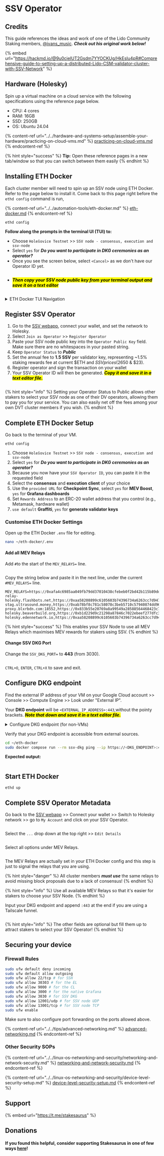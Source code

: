 # SSV Operator

## Credits

This guide references the ideas and work of one of the Lido Community Staking members, [@ivans\_music](https://x.com/ivans\_music). _**Check out his original work below!**_

{% embed url="https://hackmd.io/@9u0cieIUT2Gsdm7YYOCKUg/HkEsIu4pR#Comprehensive-guide-to-setting-up-a-distributed-Lido-CSM-validator-cluster-with-SSV-Network" %}

## Hardware (Holesky)

Spin up a virtual machine on a cloud service with the following specifications using the reference page below.

* CPU: 4 cores
* RAM: 16GB
* SSD: 250GB
* OS: Ubuntu 24.04

{% content-ref url="../../hardware-and-systems-setup/assemble-your-hardware/practicing-on-cloud-vms.md" %}
[practicing-on-cloud-vms.md](../../hardware-and-systems-setup/assemble-your-hardware/practicing-on-cloud-vms.md)
{% endcontent-ref %}

{% hint style="success" %}
**Tip:** Open these reference pages in a new tab/window so that you can switch between them easily
{% endhint %}

## Installing ETH Docker

Each cluster member will need to spin up an SSV node using ETH Docker. Refer to the page below to install it. Come back to this page right before the `ethd config` command is run,

{% content-ref url="../../automation-tools/eth-docker.md" %}
[eth-docker.md](../../automation-tools/eth-docker.md)
{% endcontent-ref %}

```
ethd config
```

**Follow along the prompts in the terminal UI (TUI) to:**

* Choose `Holešovice Testnet` >> `SSV node - consensus, execution and ssv-node`
* Select `yes` for _**Do you want to participate in DKG ceremonies as an operator?**_
* Once you see the screen below, select `<Cancel>` as we don't have our Operator ID yet.&#x20;

<figure><img src="../../.gitbook/assets/image (1).png" alt=""><figcaption></figcaption></figure>

* _<mark style="background-color:yellow;">**Then copy your SSV node public key from your terminal output and save it on a text editor**</mark>_

<figure><img src="../../.gitbook/assets/image (2).png" alt=""><figcaption></figcaption></figure>

<details>

<summary>ETH Docker TUI Navigation</summary>

* `Arrow keys & Tab key`: Cycle options

<!---->

* `Space bar`: Select option

<!---->

* `Enter`: Confirm option

<!---->

* `CTRL+C`: Exit individual screen monitoring view

<!---->

* `ESC`: Quit

</details>

## Register SSV Operator

1. Go to the [SSV webapp](https://app.ssv.network/join), connect your wallet, and set the network to Holesky.
2. Select `Join as Operator` >> `Register Operator`
3. Paste your SSV node public key into the `Operator Public Key` field. Make sure there are no whitespaces in your pasted string.
4. Keep `Operator Status` to _**Public**_
5. Set the annual fee to **1.5 SSV** per validator key, representing \~1.5% staking rewards fee at current $ETH and $SSV prices ($2650 & $23).
6. Register operator and sign the transaction on your wallet
7. Your SSV Operator ID will then be generated. _<mark style="background-color:yellow;">**Copy it and save it in a text editor file.**</mark>_

<figure><img src="../../.gitbook/assets/image (3).png" alt=""><figcaption></figcaption></figure>

{% hint style="info" %}
Setting your Operator Status to Public allows other stakers to select your SSV node as one of their DV operators, allowing them to pay you for your service. You can also easily net off the fees among your own DVT cluster members if you wish.&#x20;
{% endhint %}

## Complete ETH Docker Setup

Go back to the terminal of your VM.

```
ethd config
```

1. Choose `Holešovice Testnet` >> `SSV node - consensus, execution and ssv-node`
2. Select `yes` for _**Do you want to participate in DKG ceremonies as an operator?**_
3. Because you now have your `SSV Operator ID`, you can paste it in the requested field
4. Select the **consensus** and **execution client** of your choice
5. Use the `provided URL` for **Checkpoint Sync**, select `yes` for **MEV Boost**, `yes` for **Grafana dashboards**
6. Set `Rewards Address` to an ERC-20 wallet address that you control (e.g., Metamask, hardware wallet)
7. `use default` **Graffiti**, `yes` for **generate validator keys**

### Customise ETH Docker Settings

Open up the ETH Docker `.env` file for editing.

```sh
nano ~/eth-docker/.env
```

#### Add all MEV Relays

Add `#`to the start of the `MEV_RELAYS=` line.

<figure><img src="../../.gitbook/assets/image (15).png" alt=""><figcaption></figcaption></figure>

Copy the string below and paste it in the next line, under the current  `#MEV_RELAYS=` line.

```
MEV_RELAYS=https://0xafa4c6985aa049fb79dd37010438cfebeb0f2bd42b115b89dd678dab0670c1de38da0c4e9138c9290a398ecd9a0b3110@boost-relay-holesky.flashbots.net,https://0xaa58208899c6105603b74396734a6263cc7d947f444f396a90f7b7d3e65d102aec7e5e5291b27e08d02c50a050825c2f@holesky.titanrelay.xyz,https://0x821f2a65afb70e7f2e820a925a9b4c80a159620582c1766b1b09729fec178b11ea22abb3a51f07b288be815a1a2ff516@bloxroute.holesky.blxrbdn.com,https://0xb1559beef7b5ba3127485bbbb090362d9f497ba64e177ee2c8e7db74746306efad687f2cf8574e38d70067d40ef136dc@relay-stag.ultrasound.money,https://0xab78bf8c781c58078c3beb5710c57940874dd96aef2835e7742c866b4c7c0406754376c2c8285a36c630346aa5c5f833@holesky.aestus.live,http://0x821f2a65afb70e7f2e820a925a9b4c80a159620582c1766b1b09729fec178b11ea22abb3a51f07b288be815a1a2ff516@testnet.relay-proxy.blxrbdn.com:18552,https://0x833b55e20769a8a99549a28588564468423c77724a0ca96cffd58e65f69a39599d877f02dc77a0f6f9cda2a3a4765e56@relay-holesky.beaverbuild.org,https://0xb1d229d9c21298a87846c7022ebeef277dfc321fe674fa45312e20b5b6c400bfde9383f801848d7837ed5fc449083a12@relay-holesky.edennetwork.io,https://0xaa58208899c6105603b74396734a6263cc7d947f444f396a90f7b7d3e65d102aec7e5e5291b27e08d02c50a050825c2f@holesky.titanrelay.xyz
```

{% hint style="success" %}
This enables your SSV Node to use all MEV Relays which maximises MEV rewards for stakers using SSV.
{% endhint %}

#### Change SSV DKG Port

Change the `SSV_DKG_PORT=` to **443** (from 3030).

<figure><img src="../../.gitbook/assets/image (201).png" alt=""><figcaption></figcaption></figure>

`CTRL+O`, `ENTER`, `CTRL+X` to save and exit.

## Configure DKG endpoint

Find the external IP address of your VM on your Google Cloud account >> Console >> Compute Engine >> Look under "External IP".

Your **DKG endpoint** will be `<EXTERNAL_IP_ADDRESS>:443`,without the pointy brackets. _<mark style="background-color:yellow;">**Note that down and save it in a text editor file.**</mark>_

<details>

<summary>Configure DKG endpoint (for non-VMs)</summary>

On your laptop, create a Tailscale VPN account at [https://login.tailscale.com](https://login.tailscale.com).

On your VM, install Tailscale and run it.

```sh
curl -fsSL https://tailscale.com/install.sh | sh
sudo tailscale up
```

Copy the URL and paste it into a browser on your laptop to authenticate your VM. Sign-in and click `Connect` when prompted.

<img src="../../.gitbook/assets/image (4).png" alt="" data-size="original">

On your VM, after successfully authenticating,

```sh
sudo tailscale funnel --bg https+insecure://localhost:3030
```

The highlighted part of the output is your DKG endpoint. _<mark style="background-color:yellow;">**Copy it and save it in your text editor.**</mark>_

<img src="../../.gitbook/assets/image (5).png" alt="E.g., Your full DKG endpoint in this example is https://ssv-csm-test.tail147ca.ts.net" data-size="original">

</details>

Verify that your DKG endpoint is accessible from external sources.

```sh
cd ~/eth-docker
sudo docker compose run --rm ssv-dkg ping --ip https://<DKG_ENDPOINT>:443
```

**Expected output:**

<figure><img src="../../.gitbook/assets/image (10).png" alt=""><figcaption></figcaption></figure>

## Start ETH Docker

```
ethd up
```

## Complete SSV Operator Metadata

Go back to the [SSV webapp](https://app.ssv.network/join) >> Connect your wallet >> Switch to Holesky network >> go to `My Account` and click on your SSV Operator.

<figure><img src="../../.gitbook/assets/image (7).png" alt=""><figcaption></figcaption></figure>

Select the `...` drop down at the top right >> `Edit Details`

<figure><img src="../../.gitbook/assets/image (9).png" alt=""><figcaption></figcaption></figure>

Select all options under MEV Relays.

<figure><img src="../../.gitbook/assets/image (13).png" alt=""><figcaption></figcaption></figure>

The MEV Relays are actually set in your ETH Docker config and this step is just to signal the relays that you are using.

{% hint style="danger" %}
All cluster members _**must use**_ the same relays to avoid missing block proposals due to a lack of consensus!
{% endhint %}

{% hint style="info" %}
Use all available MEV Relays so that it's easier for stakers to choose your SSV Node.&#x20;
{% endhint %}

Input your DKG endpoint and append `:443` at the end if you are using a Tailscale funnel.

<figure><img src="../../.gitbook/assets/image (12).png" alt=""><figcaption></figcaption></figure>

{% hint style="info" %}
The other fields are optional but fill them up to attract stakers to select your SSV Operator!
{% endhint %}

## Securing your device

### Firewall Rules

```sh
sudo ufw default deny incoming
sudo ufw default allow outgoing
sudo ufw allow 22/tcp # for SSH
sudo ufw allow 30303 # for the EL
sudo ufw allow 9000 # for the CL
sudo ufw allow 3000 # for the native Grafana
sudo ufw allow 3030 # for SSV DKG
sudo ufw allow 12001/udp # for SSV node UDP
sudo ufw allow 13001/tcp # for SSV node TCP
sudo ufw enable
```

Make sure to also configure port forwarding on the ports allowed above.&#x20;

{% content-ref url="../../tips/advanced-networking.md" %}
[advanced-networking.md](../../tips/advanced-networking.md)
{% endcontent-ref %}

### Other Security SOPs

{% content-ref url="../../linux-os-networking-and-security/networking-and-network-security.md" %}
[networking-and-network-security.md](../../linux-os-networking-and-security/networking-and-network-security.md)
{% endcontent-ref %}

{% content-ref url="../../linux-os-networking-and-security/device-level-security-setup.md" %}
[device-level-security-setup.md](../../linux-os-networking-and-security/device-level-security-setup.md)
{% endcontent-ref %}

## Support

{% embed url="https://t.me/stakesaurus" %}

## Donations

#### If you found this helpful, consider supporting Stakesaurus in one of few ways [here](https://dvt-homestaker.stakesaurus.com/#if-you-found-this-helpful-consider-supporting-stakesaurus-in-one-of-two-ways-below)!
